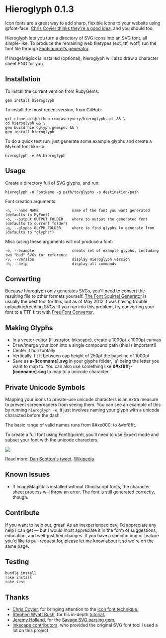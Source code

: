 # Hieroglyph 0.1.3

Icon fonts are a great way to add sharp, flexible icons to your website using @font-face. [Chris Coyier thinks they're a good idea](http://css-tricks.com/using-fonts-for-icons/), and you should too.

Hieroglyph lets you turn a directory of SVG icons into an SVG font, all simple-like.
To produce the remaining web filetypes (eot, ttf, woff) run the font file through [Fontsquirrel's generator](http://www.fontsquirrel.com/fontface/generator).

If ImageMagick is installed (optional), hieroglyph will also draw a character sheet PNG for you.

## Installation

To install the current version from RubyGems:

	gem install hieroglyph

To install the most recent version, from GitHub:

	git clone git@github.com:averyvery/hieroglyph.git && \
	cd hieroglyph && \
	gem build hieroglyph.gemspec && \
	gem install hieroglyph

To do a quick test run, just generate some example glyphs and create a MyFont font like so:

	hieroglyph -e && hieroglyph

## Usage

Create a directory full of SVG glyphs, and run:

	hieroglyph -n FontName -g path/to/glyphs -o destination/path

Font creation arguments:

	-n, --name NAME               name of the font you want generated (defaults to MyFont)
	-o, --output OUTPUT_FOLDER    where to output the generated font (defaults to current folder)
	-g, --glyphs GLYPH_FOLDER     where to find glyphs to generate from (defaults to "glyphs")

Misc (using these arguments will not produce a font:

	-e, --example                 creats set of example glyphs, including two "bad" SVGs for reference
	-v, --version                 display Hieroglyph version
	-h, --help                    display all commands

## Converting

Because hieroglyph only generates SVGs, you'll need to convert the resulting file to other formats yourself. [The Font Squirrel Generator](http://www.fontsquirrel.com/fontface/generator) is usually the best tool for this, but as of May 2012 it was having trouble uploading/reading SVGs. If you run into this problem, try converting your font to a TTF first with [Free Font Converter](http://www.freefontconverter.com).

## Making Glyphs

- In a vector editor (Illustrator, Inkscape), create a 1000pt x 1000pt canvas
- Draw/merge your icon into a single compound path (this is important!)
- Center it horizontally
- Vertically, fit it between cap height of 250pt the baseline of 1000pt
- Save as **a-[iconname].svg** in your glyphs folder, 'a' being the letter you want to map to. You can also use something like **&<wbr>#xf8ff;-[iconname].svg** to map to a unicode character.

## Private Unicode Symbols

Mapping your icons to private-use unicode characters is an extra measure to prevent screenreaders from seeing them. You can see an example of this by running <code>hieroglyph -e</code>, it just involves naming your glyph with a unicode characted before the dash.

The basic range of valid names runs from &<wbr>#xe000; to &<wbr>#xf8ff;.

To create a full font using FontSquirrel, you'll need to use Expert mode and subset your font with the unicode characters.

<img src="https://raw.github.com/averyvery/hieroglyph/master/lib/hieroglyph/assets/fontsquirrel-subsetting.jpg" />

Read more: [Dan Scotton's tweet](http://twitter.com/#!/danscotton/statuses/180321697449263106), <a href="http://en.wikipedia.org/wiki/Private_Use_(Unicode)">Wikipedia</a>

## Known Issues

- If ImageMagick is installed without Ghostscript fonts, the character sheet process will throw an error. The font is still generated correctly, though.

## Contribute

If you want to help out, great! As an inexperienced dev, I'd appreciate any help I can get &mdash; but I would <em>most</em> appreciate it in the form of suggestions, education, and well-justified changes. If you have a specific bug or feature you'd like to pull request for, please [let me know about it](https://github.com/averyvery/hieroglyph/issues/new) so we're on the same page.

## Testing

    bundle install
    rake install
    rake test

## Thanks

- [Chris Coyier](http://chriscoyier.net/), for bringing attention to the [icon font technique.](http://css-tricks.com/using-fonts-for-icons/)
- [Stephen Wyatt Bush](http://stephenwyattbush.com/), for his in-depth [tutorial.](http://blog.stephenwyattbush.com/2012/02/01/making-an-icon-font)
- [Jeremy Holland](http://www.jeremypholland.com/), for the [Savage SVG parsing gem.](https://github.com/awebneck/savage)
- [Inkscape contributors](https://launchpad.net/inkscape/+topcontributors), who provided the original SVG font tool I used a lot on this project.
